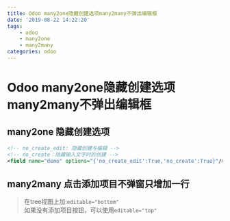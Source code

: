```yaml
---
title: Odoo many2one隐藏创建选项many2many不弹出编辑框
date: '2019-08-22 14:22:20'
tags:
    - odoo
    - many2one
    - many2many
categories: odoo
---
```


# Odoo many2one隐藏创建选项many2many不弹出编辑框

## many2one 隐藏创建选项

```xml
<!-- no_create_edit: 隐藏创建与编辑 -->
<!-- no_create：隐藏输入文字时的创建 -->
<field name="demo" options="{'no_create_edit':True,'no_create':True}"/>
```

## many2many 点击添加项目不弹窗只增加一行

> 在tree视图上加:`editable="bottom"`  
> 如果没有添加项目按钮，可以使用`editable="top"`
